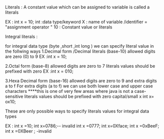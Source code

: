 Literals : A constant value which can be assigned to variable
is called a literals

EX : int x = 10;
int :data type/keyword
X  : name of variable /identifier 
=  "assignment operator "
10  : Constant value or literals

Integral literals :

for integral data type (byte ,short ,int long ) we can specify literal value in the follwing ways
1.Decimal form /Decimal literals (base-10)
allowed digits are zero (0) to 9
EX :int x = 10;

2.Octal form (base-8)
allowed digits are zero to 7 
literals values should be prefixed with zero
EX :int x = 010;

3.Hexa Decimal form (base-16)
allowed digits are zero to 9 and extra digits a to f
For extra digits (a to f) we can use both lower case and upper case characters
****this is one of very few areas where java is not a case-sensitive
literals values should be prefixed with zero capital/small x
int x= ox10;

These are only possible ways to specify literals values for integral data types

EX : int x =10;
int x=0786;-- invalid
int x =0777;
int x=0Xface;
int x =0xBeeF;
int x =0XBeer ;  -invalid








